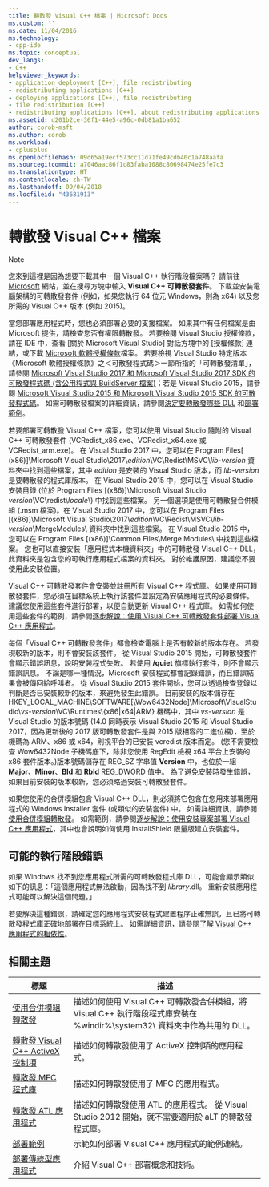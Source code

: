 ```yaml
---
title: 轉散發 Visual C++ 檔案 | Microsoft Docs
ms.custom: ''
ms.date: 11/04/2016
ms.technology:
- cpp-ide
ms.topic: conceptual
dev_langs:
- C++
helpviewer_keywords:
- application deployment [C++], file redistributing
- redistributing applications [C++]
- deploying applications [C++], file redistributing
- file redistribution [C++]
- redistributing applications [C++], about redistributing applications
ms.assetid: d201b2ce-36f1-44e5-a96c-0db81a1ba652
author: corob-msft
ms.author: corob
ms.workload:
- cplusplus
ms.openlocfilehash: 09d65a19ecf573cc11d71fe49cdb40c1a748aafa
ms.sourcegitcommit: a7046aac86f1c83faba1088c80698474e25fe7c3
ms.translationtype: HT
ms.contentlocale: zh-TW
ms.lasthandoff: 09/04/2018
ms.locfileid: "43681913"
---
```

# <a name="redistributing-visual-c-files"></a>轉散發 Visual C++ 檔案

> [!NOTE]
> 您來到這裡是因為想要下載其中一個 Visual C++ 執行階段檔案嗎？ 請前往 [Microsoft](http://www.microsoft.com/) 網站，並在搜尋方塊中輸入 **Visual C++ 可轉散發套件**。 下載並安裝電腦架構的可轉散發套件 (例如，如果您執行 64 位元 Windows，則為 x64) 以及您所需的 Visual C++ 版本 (例如 2015)。

當您部署應用程式時，您也必須部署必要的支援檔案。 如果其中有任何檔案是由 Microsoft 提供，請檢查您否有權限轉散發。 若要檢閱 Visual Studio 授權條款，請在 IDE 中，查看 [關於 Microsoft Visual Studio] 對話方塊中的 [授權條款] 連結，或下載 [Microsoft 軟體授權條款](https://visualstudio.microsoft.com/license-terms/mlt687465/)檔案。 若要檢視 Visual Studio 特定版本《Microsoft 軟體授權條款》之＜可散發程式碼＞一節所指的「可轉散發清單」，請參閱 [Microsoft Visual Studio 2017 和 Microsoft Visual Studio 2017 SDK 的可散發程式碼 (含公用程式與 BuildServer 檔案)](/visualstudio/productinfo/2017-redistribution-vs)；若是 Visual Studio 2015，請參閱 [Microsoft Visual Studio 2015 和 Microsoft Visual Studio 2015 SDK 的可散發程式碼](/visualstudio/productinfo/2015-redistribution-vs)。 如需可轉散發檔案的詳細資訊，請參閱[決定要轉散發哪些 DLL](../ide/determining-which-dlls-to-redistribute.md) 和[部署範例](../ide/deployment-examples.md)。

若要部署可轉散發 Visual C++ 檔案，您可以使用 Visual Studio 隨附的 Visual C++ 可轉散發套件 (VCRedist\_x86.exe、VCRedist\_x64.exe 或 VCRedist\_arm.exe)。 在 Visual Studio 2017 中，您可以在 Program Files[ (x86)]\\Microsoft Visual Studio\\2017\\_edition_\\VC\\Redist\\MSVC\\_lib-version_ 資料夾中找到這些檔案，其中 _edition_ 是安裝的 Visual Studio 版本，而 _lib-version_ 是要轉散發的程式庫版本。 在 Visual Studio 2015 中，您可以在 Visual Studio 安裝目錄 (位於 Program Files [(x86)]\Microsoft Visual Studio *version*\VC\redist\\*locale*\\) 中找到這些檔案。 另一個選項是使用可轉散發合併模組 (.msm 檔案)。在 Visual Studio 2017 中，您可以在 Program Files [(x86)]\\Microsoft Visual Studio\\2017\\_edition_\\VC\\Redist\\MSVC\\_lib-version_\\MergeModules\\ 資料夾中找到這些檔案。 在 Visual Studio 2015 中，您可以在 Program Files [(x86)]\Common Files\Merge Modules\\ 中找到這些檔案。 您也可以直接安裝「應用程式本機資料夾」中的可轉散發 Visual C++ DLL，此資料夾是包含您的可執行應用程式檔案的資料夾。 對於維護原因，建議您不要使用此安裝位置。

Visual C++ 可轉散發套件會安裝並註冊所有 Visual C++ 程式庫。 如果使用可轉散發套件，您必須在目標系統上執行該套件並設定為安裝應用程式的必要條件。 建議您使用這些套件進行部署，以便自動更新 Visual C++ 程式庫。 如需如何使用這些套件的範例，請參閱[逐步解說：使用 Visual C++ 可轉散發套件部署 Visual C++ 應用程式](../ide/deploying-visual-cpp-application-by-using-the-vcpp-redistributable-package.md)。

每個「Visual C++ 可轉散發套件」都會檢查電腦上是否有較新的版本存在。 若發現較新的版本，則不會安裝該套件。 從 Visual Studio 2015 開始，可轉散發套件會顯示錯誤訊息，說明安裝程式失敗。 若使用 **/quiet** 旗標執行套件，則不會顯示錯誤訊息。 不論是哪一種情況，Microsoft 安裝程式都會記錄錯誤，而且錯誤結果會被傳回給呼叫者。 從 Visual Studio 2015 套件開始，您可以透過檢查登錄以判斷是否已安裝較新的版本，來避免發生此錯誤。 目前安裝的版本儲存在 HKEY_LOCAL_MACHINE\SOFTWARE[\Wow6432Node]\Microsoft\VisualStudio\\_vs-version_\VC\Runtimes\\{x86|x64|ARM} 機碼中，其中 _vs-version_ 是 Visual Studio 的版本號碼 (14.0 同時表示 Visual Studio 2015 和 Visual Studio 2017，因為更新後的 2017 版可轉散發套件是與 2015 版相容的二進位檔)，至於機碼為 ARM、x86 或 x64，則視平台的已安裝 vcredist 版本而定。 (您不需要檢查 Wow6432Node 子機碼底下，除非您使用 RegEdit 檢視 x64 平台上安裝的 x86 套件版本。)版本號碼儲存在 REG_SZ 字串值 **Version** 中，也位於一組 **Major**、**Minor**、**Bld** 和 **Rbld** REG_DWORD 值中。 為了避免安裝時發生錯誤，如果目前安裝的版本較新，您必須略過安裝可轉散發套件。

如果您使用的合併模組包含 Visual C++ DLL，則必須將它包含在您用來部署應用程式的 Windows Installer 套件 (或類似的安裝套件) 中。 如需詳細資訊，請參閱[使用合併模組轉散發](../ide/redistributing-components-by-using-merge-modules.md)。 如需範例，請參閱[逐步解說：使用安裝專案部署 Visual C++ 應用程式](../ide/walkthrough-deploying-a-visual-cpp-application-by-using-a-setup-project.md)，其中也會說明如何使用 InstallShield 限量版建立安裝套件。

## <a name="potential-run-time-errors"></a>可能的執行階段錯誤

如果 Windows 找不到您應用程式所需的可轉散發程式庫 DLL，可能會顯示類似如下的訊息：「這個應用程式無法啟動，因為找不到 *library*.dll。 重新安裝應用程式可能可以解決這個問題。」

若要解決這種錯誤，請確定您的應用程式安裝程式建置程序正確無誤，且已將可轉散發程式庫正確地部署在目標系統上。 如需詳細資訊，請參閱[了解 Visual C++ 應用程式的相依性](../ide/understanding-the-dependencies-of-a-visual-cpp-application.md)。

## <a name="related-topics"></a>相關主題

|標題|描述|
|-----------|-----------------|
|[使用合併模組轉散發](../ide/redistributing-components-by-using-merge-modules.md)|描述如何使用 Visual C++ 可轉散發合併模組，將 Visual C++ 執行階段程式庫安裝在 %windir%\system32\ 資料夾中作為共用的 DLL。|
|[轉散發 Visual C++ ActiveX 控制項](../ide/redistributing-visual-cpp-activex-controls.md)|描述如何轉散發使用了 ActiveX 控制項的應用程式。|
|[轉散發 MFC 程式庫](../ide/redistributing-the-mfc-library.md)|描述如何轉散發使用了 MFC 的應用程式。|
|[轉散發 ATL 應用程式](../ide/redistributing-an-atl-application.md)|描述如何轉散發使用 ATL 的應用程式。 從 Visual Studio 2012 開始，就不需要適用於 aLT 的轉散發程式庫。|
|[部署範例](../ide/deployment-examples.md)|示範如何部署 Visual C++ 應用程式的範例連結。|
|[部署傳統型應用程式](../ide/deploying-native-desktop-applications-visual-cpp.md)|介紹 Visual C++ 部署概念和技術。|